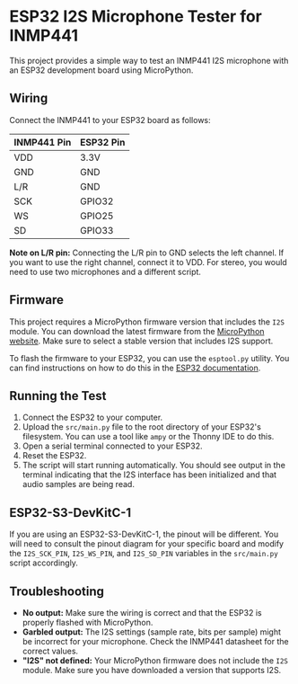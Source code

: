 # ESP32 I2S Microphone Tester for INMP441

This project provides a simple way to test an INMP441 I2S microphone with an ESP32 development board using MicroPython.

## Wiring

Connect the INMP441 to your ESP32 board as follows:

| INMP441 Pin | ESP32 Pin |
| ----------- | --------- |
| VDD         | 3.3V      |
| GND         | GND       |
| L/R         | GND       |
| SCK         | GPIO32    |
| WS          | GPIO25    |
| SD          | GPIO33    |

**Note on L/R pin:** Connecting the L/R pin to GND selects the left channel. If you want to use the right channel, connect it to VDD. For stereo, you would need to use two microphones and a different script.

## Firmware

This project requires a MicroPython firmware version that includes the `I2S` module. You can download the latest firmware from the [MicroPython website](https://micropython.org/download/esp32/). Make sure to select a stable version that includes I2S support.

To flash the firmware to your ESP32, you can use the `esptool.py` utility. You can find instructions on how to do this in the [ESP32 documentation](https://docs.espressif.com/projects/esptool/en/latest/esp32/esptool/basic-commands.html).

## Running the Test

1.  Connect the ESP32 to your computer.
2.  Upload the `src/main.py` file to the root directory of your ESP32's filesystem. You can use a tool like `ampy` or the Thonny IDE to do this.
3.  Open a serial terminal connected to your ESP32.
4.  Reset the ESP32.
5.  The script will start running automatically. You should see output in the terminal indicating that the I2S interface has been initialized and that audio samples are being read.

## ESP32-S3-DevKitC-1

If you are using an ESP32-S3-DevKitC-1, the pinout will be different. You will need to consult the pinout diagram for your specific board and modify the `I2S_SCK_PIN`, `I2S_WS_PIN`, and `I2S_SD_PIN` variables in the `src/main.py` script accordingly.

## Troubleshooting

*   **No output:** Make sure the wiring is correct and that the ESP32 is properly flashed with MicroPython.
*   **Garbled output:** The I2S settings (sample rate, bits per sample) might be incorrect for your microphone. Check the INMP441 datasheet for the correct values.
*   **"I2S" not defined:** Your MicroPython firmware does not include the `I2S` module. Make sure you have downloaded a version that supports I2S.